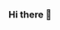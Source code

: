 ### Hi there 👋

<!--
**Lesliecbba/Lesliecbba** is a ✨ _special_ ✨ repository because its `README.md` (this file) appears on your GitHub profile.

Here are some ideas to get you started:

- Hey, im leslie 
- I live in woodbridge, virginia 
- a junior at jefferson for sci/tech
- Fun fact: ive broken 5 fingers, was born in bolivia
-love music nd food
